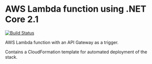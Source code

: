 # AWS Lambda function using .NET Core 2.1
[![Build Status](https://simondel.visualstudio.com/Demo/_apis/build/status/AWS%20Lambda%20YML)](https://simondel.visualstudio.com/Demo/_build/latest?definitionId=9)  

AWS Lambda function with an API Gateway as a trigger.

Contains a CloudFormation template for automated deployment of the stack.

